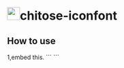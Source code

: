 <h1><img src="https://chitose1020.github.io/chitose1020/img/icon.png" height="30px" width="30px" />chitose-iconfont</h1>
<h2>How to use</h2>
1,embed this.
```
   <link rel="stylesheet" href="https://chitose1020.github.io/chitose-iconfont/icons/icon.css">
```
